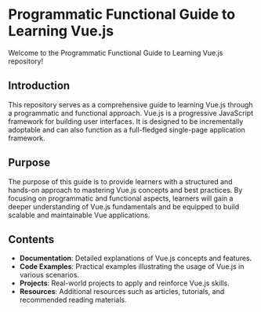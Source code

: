 # Programmatic Functional Guide to Learning Vue.js

Welcome to the Programmatic Functional Guide to Learning Vue.js repository!

## Introduction

This repository serves as a comprehensive guide to learning Vue.js through a programmatic and functional approach. Vue.js is a progressive JavaScript framework for building user interfaces. It is designed to be incrementally adoptable and can also function as a full-fledged single-page application framework.

## Purpose

The purpose of this guide is to provide learners with a structured and hands-on approach to mastering Vue.js concepts and best practices. By focusing on programmatic and functional aspects, learners will gain a deeper understanding of Vue.js fundamentals and be equipped to build scalable and maintainable Vue applications.

## Contents

- **Documentation**: Detailed explanations of Vue.js concepts and features.
- **Code Examples**: Practical examples illustrating the usage of Vue.js in various scenarios.
- **Projects**: Real-world projects to apply and reinforce Vue.js skills.
- **Resources**: Additional resources such as articles, tutorials, and recommended reading materials.
